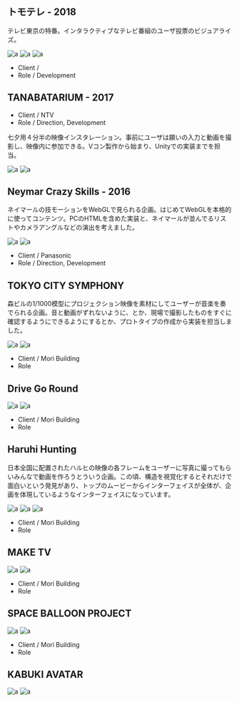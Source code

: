 ## トモテレ - 2018

テレビ東京の特番。インタラクティブなテレビ番組のユーザ投票のビジュアライズ。


![a](./tomo/01.jpg)
![a](./tomo/02.jpg)
![a](./tomo/03.jpg)

* Client / 
* Role / Development


## TANABATARIUM - 2017
* Client / NTV
* Role / Direction, Development

七夕用４分半の映像インスタレーション。事前にユーザは願いの入力と動画を撮影し、映像内に参加できる。Vコン製作から始まり、Unityでの実装までを担当。

![a](./tanabata/01.jpg)
![a](./tanabata/01.jpg)



## Neymar Crazy Skills - 2016

ネイマールの技モーションをWebGLで見られる企画。はじめてWebGLを本格的に使ってコンテンツ。PCのHTMLを含めた実装と、ネイマールが並んでるリストやカメラアングルなどの演出を考えました。

![a](./neymar/01.jpg)
![a](./neymar/02.jpg)

* Client / Panasonic 
* Role / Direction, Development

## TOKYO CITY SYMPHONY

森ビルの1/1000模型にプロジェクション映像を素材にしてユーザーが音楽を奏でられる企画。音と動画がずれないように、とか、現場で撮影したものをすぐに確認するようにできるようにするとか、プロトタイプの作成から実装を担当しました。

![a](./tcs/01.jpg)
![a](./tcs/02.jpg)

* Client / Mori Building
* Role 

## Drive Go Round

![a](./drive/01.jpg)
![a](./drive/02.jpg)

* Client / Mori Building
* Role 

## Haruhi Hunting

日本全国に配置されたハルヒの映像の各フレームをユーザーに写真に撮ってもらいみんなで動画を作ろうとういう企画。この頃、構造を視覚化するとそれだけで面白いという発見があり、トップのムービーからインターフェイスが全体が、企画を体現しているようなインターフェイスになっています。

![a](./haruhi/01.jpg)
![a](./haruhi/02.jpg)
![a](./haruhi/03.jpg)

* Client / Mori Building
* Role 

## MAKE TV

![a](./tanabata/01.jpg)
![a](./tanabata/01.jpg)

* Client / Mori Building
* Role 

## SPACE BALLOON PROJECT

![a](./tanabata/01.jpg)
![a](./tanabata/01.jpg)

* Client / Mori Building
* Role 

## KABUKI AVATAR

![a](./kabuki/01.jpg)
![a](./kabuki/02.jpg)

